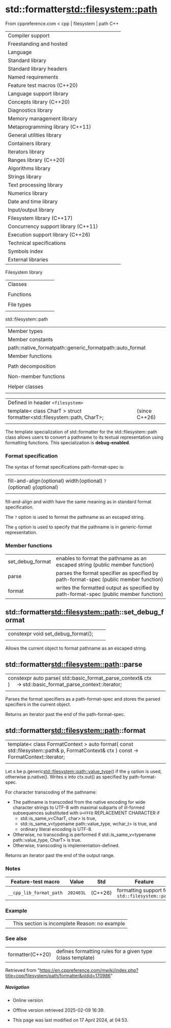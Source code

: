 # std::formatter<std::filesystem::path>

From cppreference.com
< cpp‎ | filesystem‎ | path
C++

|  |  |  |  |  |
| --- | --- | --- | --- | --- |
| Compiler support | | | | |
| Freestanding and hosted | | | | |
| Language | | | | |
| Standard library | | | | |
| Standard library headers | | | | |
| Named requirements | | | | |
| Feature test macros (C++20) | | | | |
| Language support library | | | | |
| Concepts library (C++20) | | | | |
| Diagnostics library | | | | |
| Memory management library | | | | |
| Metaprogramming library (C++11) | | | | |
| General utilities library | | | | |
| Containers library | | | | |
| Iterators library | | | | |
| Ranges library (C++20) | | | | |
| Algorithms library | | | | |
| Strings library | | | | |
| Text processing library | | | | |
| Numerics library | | | | |
| Date and time library | | | | |
| Input/output library | | | | |
| Filesystem library (C++17) | | | | |
| Concurrency support library (C++11) | | | | |
| Execution support library (C++26) | | | | |
| Technical specifications | | | | |
| Symbols index | | | | |
| External libraries | | | | |

Filesystem library

|  |  |  |  |  |
| --- | --- | --- | --- | --- |
| Classes | | | | |
| |  |  |  |  |  | | --- | --- | --- | --- | --- | | filesystem::path | | | | | | filesystem::filesystem_error | | | | | | filesystem::directory_entry | | | | | | filesystem::directory_iterator | | | | | | filesystem::recursive_directory_iterator | | | | | | filesystem::file_status | | | | | | filesystem::space_info | | | | | | |  |  |  |  |  | | --- | --- | --- | --- | --- | | filesystem::file_type | | | | | | filesystem::file_time_type | | | | | | filesystem::perms | | | | | | filesystem::perm_options | | | | | | filesystem::copy_options | | | | | | filesystem::directory_options | | | | | |
| Functions | | | | |
| |  |  |  |  |  | | --- | --- | --- | --- | --- | | filesystem::absolute | | | | | | filesystem::canonicalfilesystem::weakly_canonical | | | | | | filesystem::relativefilesystem::proximate | | | | | | filesystem::copy | | | | | | filesystem::copy_file | | | | | | filesystem::copy_symlink | | | | | | filesystem::create_directory filesystem::create_directories | | | | | | filesystem::create_hard_link | | | | | | filesystem::create_symlink filesystem::create_directory_symlink | | | | | | filesystem::current_path | | | | | | filesystem::temp_directory_path | | | | | | |  |  |  |  |  | | --- | --- | --- | --- | --- | | filesystem::exists | | | | | | filesystem::equivalent | | | | | | filesystem::file_size | | | | | | filesystem::hard_link_count | | | | | | filesystem::last_write_time | | | | | | filesystem::permissions | | | | | | filesystem::read_symlink | | | | | | filesystem::remove filesystem::remove_all | | | | | | filesystem::rename | | | | | | filesystem::resize_file | | | | | | filesystem::space | | | | | | filesystem::status filesystem::symlink_status | | | | | |
| File types | | | | |
| |  |  |  |  |  | | --- | --- | --- | --- | --- | | filesystem::is_block_file | | | | | | filesystem::is_character_file | | | | | | filesystem::is_directory | | | | | | filesystem::is_empty | | | | | | filesystem::status_known | | | | | | |  |  |  |  |  | | --- | --- | --- | --- | --- | | filesystem::is_fifo | | | | | | filesystem::is_other | | | | | | filesystem::is_regular_file | | | | | | filesystem::is_socket | | | | | | filesystem::is_symlink | | | | | |

std::filesystem::path

|  |  |  |  |  |
| --- | --- | --- | --- | --- |
| Member types | | | | |
| Member constants | | | | |
| path::native_formatpath::generic_formatpath::auto_format | | | | |
| Member functions | | | | |
| |  |  |  |  |  | | --- | --- | --- | --- | --- | | path::path | | | | | | path::~path | | | | | | path::operator= | | | | | | path::assign | | | | | | path::appendpath::operator/= | | | | | | path::concatpath::operator+= | | | | | | path::clear | | | | | | path::make_preferred | | | | | | path::remove_filename | | | | | | path::replace_filename | | | | | | path::replace_extension | | | | | | path::swap | | | | | | path::compare | | | | | | path::beginpath::end | | | | | | |  |  |  |  |  | | --- | --- | --- | --- | --- | | path::c_strpath::nativepath::operator string_type | | | | | | path::stringpath::u8stringpath::u16stringpath::u32stringpath::wstring | | | | | | path::generic_stringpath::generic_u8stringpath::generic_u16stringpath::generic_u32stringpath::generic_wstring | | | | | | path::lexically_normalpath::lexically_relativepath::lexically_proximate | | | | | |  | | | | | |
| Path decomposition | | | | |
| |  |  |  |  |  | | --- | --- | --- | --- | --- | | path::root_name | | | | | | path::root_directory | | | | | | path::root_path | | | | | | path::relative_path | | | | | | path::parent_path | | | | | | path::filename | | | | | | path::stem | | | | | | path::extension | | | | | | path::empty | | | | | |  | | | | | | |  |  |  |  |  | | --- | --- | --- | --- | --- | | path::has_root_pathpath::has_root_namepath::has_root_directorypath::has_relative_pathpath::has_parent_pathpath::has_filenamepath::has_stempath::has_extension | | | | | | path::is_absolutepath::is_relative | | | | | |
| Non-member functions | | | | |
| |  |  |  |  |  | | --- | --- | --- | --- | --- | | operator==operator!=operator<operator<=operator>operator>=operator<=>(until C++20)(until C++20)(until C++20)(until C++20)(until C++20)(C++20) | | | | | | |  |  |  |  |  | | --- | --- | --- | --- | --- | | operator/ | | | | | | operator<<operator>> | | | | | | swap(std::filesystem::path) | | | | | | hash_value | | | | | | u8path | | | | | |
| Helper classes | | | | |
| |  |  |  |  |  | | --- | --- | --- | --- | --- | | hash<std::filesystem::path> | | | | | | |  |  |  |  |  | | --- | --- | --- | --- | --- | | ****formatter<std::filesystem::path>****(C++26) | | | | | |

|  |  |  |
| --- | --- | --- |
| Defined in header `<filesystem>` |  |  |
| template< class CharT >  struct formatter<std::filesystem::path, CharT>; |  | (since C++26) |
|  |  |  |

The template specialization of std::formatter for the std::filesystem::path class allows users to convert a pathname to its textual representation using formatting functions. This specialization is **debug-enabled**.

### Format specification

The syntax of format specifications path-format-spec is:

|  |  |  |  |  |  |  |  |  |  |
| --- | --- | --- | --- | --- | --- | --- | --- | --- | --- |
|  | | | | | | | | | |
| fill-and-align ﻿(optional) width ﻿(optional) `?`(optional) `g`(optional) |  |  |
|  | | | | | | | | | |

fill-and-align and width have the same meaning as in standard format specification.

The `?` option is used to format the pathname as an escaped string.

The `g` option is used to specify that the pathname is in generic-format representation.

### Member functions

|  |  |
| --- | --- |
| set_debug_format | enables to format the pathname as an escaped string   (public member function) |
| parse | parses the format specifier as specified by path-format-spec   (public member function) |
| format | writes the formatted output as specified by path-format-spec   (public member function) |

## std::formatter<std::filesystem::path>::set_debug_format

|  |  |  |
| --- | --- | --- |
| constexpr void set_debug_format(); |  |  |
|  |  |  |

Allows the current object to format pathname as an escaped string.

## std::formatter<std::filesystem::path>::parse

|  |  |  |
| --- | --- | --- |
| constexpr auto parse( std::basic_format_parse_context<CharT>& ctx )       -> std::basic_format_parse_context<CharT>::iterator; |  |  |
|  |  |  |

Parses the format specifiers as a path-format-spec and stores the parsed specifiers in the current object.

Returns an iterator past the end of the path-format-spec.

## std::formatter<std::filesystem::path>::format

|  |  |  |
| --- | --- | --- |
| template< class FormatContext >  auto format( const std::filesystem::path& p, FormatContext& ctx ) const -> FormatContext::iterator; |  |  |
|  |  |  |

Let s be p.generic<std::filesystem::path::value_type>() if the `g` option is used, otherwise p.native(). Writes s into ctx.out() as specified by path-format-spec.

For character transcoding of the pathname:

- The pathname is transcoded from the native encoding for wide character strings to UTF-8 with maximal subparts of ill-formed subsequences substituted with `U+FFFD` REPLACEMENT CHARACTER if
  - std::is_same_v<CharT, char> is true,
  - std::is_same_v<typename path::value_type, wchar_t> is true, and
  - ordinary literal encoding is UTF-8.
- Otherwise, no transcoding is performed if std::is_same_v<typename path::value_type, CharT> is true.
- Otherwise, transcoding is implementation-defined.

Returns an iterator past the end of the output range.

### Notes

| Feature-test macro | Value | Std | Feature |
| --- | --- | --- | --- |
| `__cpp_lib_format_path` | `202403L` | (C++26) | formatting support for `std::filesystem::path` |

### Example

|  |  |
| --- | --- |
|  | This section is incomplete Reason: no example |

### See also

|  |  |
| --- | --- |
| formatter(C++20) | defines formatting rules for a given type   (class template) |

Retrieved from "<https://en.cppreference.com/mwiki/index.php?title=cpp/filesystem/path/formatter&oldid=170986>"

##### Navigation

- Online version
- Offline version retrieved 2025-02-09 16:39.

- This page was last modified on 17 April 2024, at 04:53.